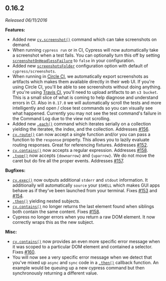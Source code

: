 ## 0.16.2

_Released 06/11/2016_

**Features:**

- Added new [`cy.screenshot()`](/api/commands/screenshot) command which can take
  screenshots on demand.
- When running `cypress run` or in CI, Cypress will now automatically take a
  screenshot when a test fails. You can optionally turn this off by setting
  [`screenshotOnHeadlessFailure`](/guides/references/configuration#Screenshots)
  to `false` in your configuration.
- Added new [`screenshotsFolder`](/guides/references/configuration#Screenshots)
  configuration option with default of `cypress/screenshots`.
- When running in [Circle CI](https://circleci.com/), we automatically export
  screenshots as artifacts which makes them available directly in their web UI.
  If you're using Circle CI, you'll be able to see screenshots without doing
  anything. If you're using [Travis CI](https://travis-ci.org/), you'll need to
  upload artifacts to an `s3 bucket`. This is a small slice of what is coming to
  help diagnose and understand errors in CI. Also in `0.17.0` we will
  automatically scroll the tests and more intelligently and open / close test
  commands so you can visually see what happened. Currently you may not see the
  test command's failure in the Command Log due to the view not scrolling.
- Added new [`.each()`](/api/commands/each) command which iterates serially on a
  collection yielding the iteratee, the index, and the collection. Addresses
  [#156](https://github.com/cypress-io/cypress/issues/156).
- [`cy.route()`](/api/commands/route) can now accept a single function and/or
  you can pass a function to the `response` property. This allows you to lazily
  evaluate routing responses. Great for referencing fixtures. Addresses
  [#152](https://github.com/cypress-io/cypress/issues/152).
- [`cy.contains()`](/api/commands/contains) now accepts a regular expression.
  Addresses [#158](https://github.com/cypress-io/cypress/issues/158).
- [`.type()`](/api/commands/type) now accepts `{downarrow}` and `{uparrow}`. We
  do not move the caret but do fire all the proper events. Addresses
  [#157](https://github.com/cypress-io/cypress/issues/157).

**Bugfixes:**

- [`cy.exec()`](/api/commands/exec) now outputs additional `stderr` and `stdout`
  information. It additionally will automatically `source` your `$SHELL` which
  makes GUI apps behave as if they've been launched from your terminal. Fixes
  [#153](https://github.com/cypress-io/cypress/issues/153) and
  [#154](https://github.com/cypress-io/cypress/issues/154).
- [`.then()`](/api/commands/then) yielding nested subjects.
- [`cy.contains()`](/api/commands/contains) no longer returns the last element
  found when siblings both contain the same content. Fixes
  [#158](https://github.com/cypress-io/cypress/issues/158).
- Cypress no longer errors when you return a raw DOM element. It now correctly
  wraps this as the new subject.

**Misc:**

- [`cy.contains()`](/api/commands/contains) now provides an even more specific
  error message when it was scoped to a particular DOM element and contained a
  selector. Fixes [#160](https://github.com/cypress-io/cypress/issues/160).
- You will now see a very specific error message when we detect that you've
  mixed up `async` and `sync` code in a [`.then()`](/api/commands/then) callback
  function. An example would be queuing up a new cypress command but then
  synchronously returning a different value.

